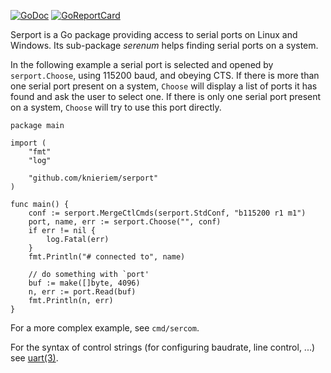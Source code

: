 [![GoDoc](https://godoc.org/github.com/knieriem/serport?status.svg)](https://godoc.org/github.com/knieriem/serport)
[![GoReportCard](https://goreportcard.com/badge/github.com/knieriem/serport)](https://goreportcard.com/report/github.com/knieriem/serport)

Serport is a Go package providing access to serial ports on Linux
and Windows.  Its sub-package *serenum* helps finding serial ports on
a system.

In the following example a serial port is selected and opened by
`serport.Choose`, using 115200 baud, and obeying CTS.
If there is more than one serial port present on a system,
`Choose` will display a list of ports it has found and ask the user
to select one. If there is only one serial port present on a system,
`Choose` will try to use this port directly.

	package main
	
	import (
		"fmt"
		"log"
	
		"github.com/knieriem/serport"
	)
	
	func main() {
		conf := serport.MergeCtlCmds(serport.StdConf, "b115200 r1 m1")
		port, name, err := serport.Choose("", conf)
		if err != nil {
			log.Fatal(err)
		}
		fmt.Println("# connected to", name)

		// do something with `port'
		buf := make([]byte, 4096)
		n, err := port.Read(buf)
		fmt.Println(n, err)
	}

For a more complex example, see `cmd/sercom`.

For the syntax of control strings (for configuring baudrate, line control,
...) see [uart(3)](https://plan9.io/magic/man2html/3/uart).
